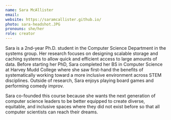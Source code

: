 ```yaml
---
name: Sara McAllister
email:
website: https://saramcallister.github.io/
photo: sara-headshot.JPG
pronouns: she/her
role: creator
---
```


Sara is a 2nd-year Ph.D. student in the Computer Science Department in the systems group. Her research focuses on designing scalable storage and caching systems to allow quick and efficient access to large amounts of data. Before starting her PhD, Sara completed her BS in Computer Science at Harvey Mudd College where she saw first-hand the benefits of systematically working toward a more inclusive environment across STEM disciplines. Outside of research, Sara enjoys playing board games and performing comedy improv.

Sara co-founded this course because she wants the next generation of computer science leaders to be better equipped to create diverse, equitable, and inclusive spaces where they did not exist before so that all computer scientists can reach their dreams.

